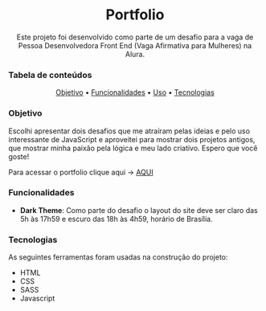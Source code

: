 <h1 align="center">Portfolio</h1>
<p align="center">Este projeto foi desenvolvido como parte de um desafio para a vaga de Pessoa Desenvolvedora Front End (Vaga Afirmativa para Mulheres) na Alura.</p>

### Tabela de conteúdos

<p align="center">
 <a href="#objetivo">Objetivo</a> •
 <a href="#funcionalidades"> Funcionalidades</a> • 
 <a href="#uso">Uso</a> • 
 <a href="#tecnologias">Tecnologias</a> 
</p>

### Objetivo

Escolhi apresentar dois desafios que me atraíram pelas ideias e pelo uso interessante de JavaScript e aproveitei para mostrar dois projetos antigos, que mostrar minha paixão pela lógica e meu lado criativo. 
Espero que você goste!

Para acessar o portfolio clique aqui -> [AQUI](https://portfolio-alura-roan-sigma.vercel.app/index.html)

### Funcionalidades

- **Dark Theme**: Como parte do desafio o layout do site deve ser claro das 5h às 17h59 e escuro das 18h às 4h59, horário de
Brasília.

###  Tecnologias

As seguintes ferramentas foram usadas na construção do projeto:
- HTML
- CSS
- SASS
- Javascript
